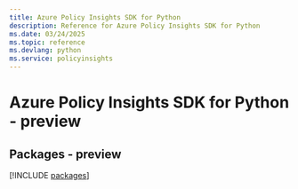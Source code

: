 ```yaml
---
title: Azure Policy Insights SDK for Python
description: Reference for Azure Policy Insights SDK for Python
ms.date: 03/24/2025
ms.topic: reference
ms.devlang: python
ms.service: policyinsights
---
```

# Azure Policy Insights SDK for Python - preview
## Packages - preview
[!INCLUDE [packages](policy-insights-index.md)]